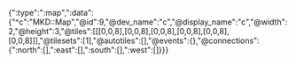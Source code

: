 {":type":":map",":data":{"^c":"MKD::Map","@id":9,"@dev_name":"c","@display_name":"c","@width":2,"@height":3,"@tiles":[[[0,0,8],[0,0,8],[0,0,8],[0,0,8],[0,0,8],[0,0,8]]],"@tilesets":[1],"@autotiles":[],"@events":{},"@connections":{":north":[],":east":[],":south":[],":west":[]}}}